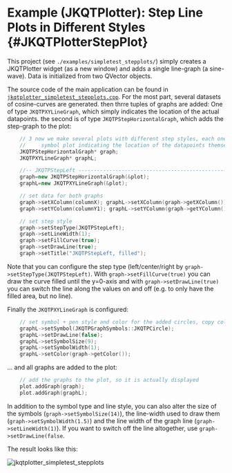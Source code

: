 # Example (JKQTPlotter): Step Line Plots in Different Styles {#JKQTPlotterStepPlot}
This project (see `./examples/simpletest_stepplots/`) simply creates a JKQTPlotter widget (as a new window) and adds a single line-graph (a sine-wave). Data is initialized from two QVector<double> objects.

The source code of the main application can be found in  [`jkqtplotter_simpletest_stepplots.cpp`](https://github.com/jkriege2/JKQtPlotter/tree/master/examples/simpletest_stepplots/jkqtplotter_simpletest_stepplots.cpp). For the most part, several datasets of cosine-curves are generated. then thrre tuples of graphs are added: One of type `JKQTPXYLineGraph`, which simply indicates the location of the actual datapoints. the second is of type `JKQTPStepHorizontalGraph`, which adds the step-graph to the plot:

```.cpp
	// 3 now we make several plots with different step styles, each one also contains a
    //     symbol plot indicating the location of the datapoints themselves
    JKQTPStepHorizontalGraph* graph;
    JKQTPXYLineGraph* graphL;

    //-- JKQTPStepLeft ----------------------------------------------------------------------------------------
    graph=new JKQTPStepHorizontalGraph(&plot);
    graphL=new JKQTPXYLineGraph(&plot);

    // set data for both graphs
    graph->setXColumn(columnX); graphL->setXColumn(graph->getXColumn());
    graph->setYColumn(columnY1); graphL->setYColumn(graph->getYColumn());

    // set step style
    graph->setStepType(JKQTPStepLeft);
    graph->setLineWidth(1);
    graph->setFillCurve(true);
    graph->setDrawLine(true);
    graph->setTitle("JKQTPStepLeft, filled");
```
Note that you can configure the step type (left/center/right by `graph->setStepType(JKQTPStepLeft)`. With `graph->setFillCurve(true)` you can draw the curve filled until the y=0-axis and with `graph->setDrawLine(true)` you can switch the line along the values on and off (e.g. to only have the filled area, but no line).

Finally the `JKQTPXYLineGraph` is configured:
```.cpp
    // set symbol + pen style and color for the added circles, copy color
    graphL->setSymbol(JKQTPGraphSymbols::JKQTPCircle);
    graphL->setDrawLine(false);
    graphL->setSymbolSize(9);
    graphL->setSymbolWidth(1);
    graphL->setColor(graph->getColor());
```

... and all graphs are added to the plot:
```.cpp
    // add the graphs to the plot, so it is actually displayed
    plot.addGraph(graph);
    plot.addGraph(graphL);
```

In addition to the symbol type and line style, you can also alter the size of the symbols (`graph->setSymbolSize(14)`), the line-width used to draw them (`graph->setSymbolWidth(1.5)`) and the line width of the graph line (`graph->setLineWidth(1)`). If you want to switch off the line altogether, use `graph->setDrawLine(false`.

The result looks like this:

![jkqtplotter_simpletest_stepplots](https://raw.githubusercontent.com/jkriege2/JKQtPlotter/master/screenshots/jkqtplotter_simpletest_stepplots.png)



